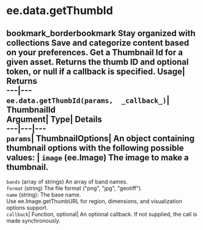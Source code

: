  
#  ee.data.getThumbId 
bookmark_borderbookmark Stay organized with collections  Save and categorize content based on your preferences.
Get a Thumbnail Id for a given asset. 
Returns the thumb ID and optional token, or null if a callback is specified.
Usage| Returns  
---|---  
`ee.data.getThumbId(params,  _callback_)`| ThumbnailId  
Argument| Type| Details  
---|---|---  
`params`| ThumbnailOptions| An object containing thumbnail options with the following possible values:  | ` image ` (ee.Image) The image to make a thumbnail.  
---  
` bands ` (array of strings) An array of band names.  
` format ` (string) The file format ("png", "jpg", "geotiff").  
` name ` (string): The base name.  
Use ee.Image.getThumbURL for region, dimensions, and visualization options support.  
`callback`| Function, optional| An optional callback. If not supplied, the call is made synchronously.  
